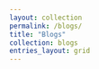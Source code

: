 ```yaml
---
layout: collection
permalink: /blogs/
title: "Blogs"
collection: blogs
entries_layout: grid
---
```

